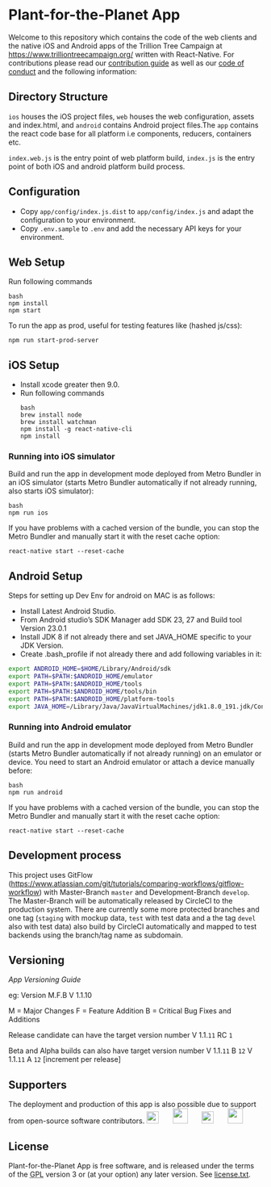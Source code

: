 # Plant-for-the-Planet App

Welcome to this repository which contains the code of the web clients and the native iOS and Android apps of the Trillion Tree Campaign at https://www.trilliontreecampaign.org/ written with React-Native. For contributions please read our [contribution guide](https://github.com/Plant-for-the-Planet-org/treecounter-app/blob/develop/CONTRIBUTING.md) as well as our [code of conduct](https://github.com/Plant-for-the-Planet-org/treecounter-app/blob/develop/CODE_OF_CONDUCT.md) and the following information:

## Directory Structure

`ios` houses the iOS project files, `web` houses the web configuration, assets and index.html, and `android` contains Android project files.The `app` contains the react code base for all platform i.e components, reducers, containers etc.

`index.web.js` is the entry point of web platform build, `index.js` is the entry point of both iOS and android platform build process.

## Configuration

* Copy `app/config/index.js.dist` to `app/config/index.js` and adapt the configuration to your environment.
* Copy `.env.sample` to `.env` and add the necessary API keys for your environment.

## Web Setup

Run following commands

```
bash
npm install
npm start
```

To run the app as prod, useful for testing features like (hashed js/css):

  ```
  npm run start-prod-server
  ```


## iOS Setup

* Install xcode greater then 9.0.
* Run following commands
  ```
  bash
  brew install node
  brew install watchman
  npm install -g react-native-cli
  npm install
  ```


### Running into iOS simulator

Build and run the app in development mode deployed from Metro Bundler in an iOS simulator (starts Metro Bundler automatically if not already running, also starts iOS simulator):

```
bash
npm run ios
```

If you have problems with a cached version of the bundle, you can stop the Metro Bundler and manually start it with the reset cache option:

```
react-native start --reset-cache
```

## Android Setup

Steps for setting up Dev Env for android on MAC is as follows:

* Install Latest Android Studio.
* From Android studio’s SDK Manager add SDK 23, 27 and Build tool Version 23.0.1
* Install JDK 8 if not already there and set JAVA_HOME specific to your JDK Version.
* Create .bash_profile if not already there and add following variables in it:

```bash
export ANDROID_HOME=$HOME/Library/Android/sdk
export PATH=$PATH:$ANDROID_HOME/emulator
export PATH=$PATH:$ANDROID_HOME/tools
export PATH=$PATH:$ANDROID_HOME/tools/bin
export PATH=$PATH:$ANDROID_HOME/platform-tools
export JAVA_HOME=/Library/Java/JavaVirtualMachines/jdk1.8.0_191.jdk/Contents/Home
```

### Running into Android emulator

Build and run the app in development mode deployed from Metro Bundler (starts Metro Bundler automatically if not already running) on an emulator or device. You need to start an Android emulator or attach a device manually before:

```
bash
npm run android
```

If you have problems with a cached version of the bundle, you can stop the Metro Bundler and manually start it with the reset cache option:

```
react-native start --reset-cache
```

## Development process

This project uses GitFlow (https://www.atlassian.com/git/tutorials/comparing-workflows/gitflow-workflow) with Master-Branch `master` and Development-Branch `develop`. The Master-Branch will be automatically released by CircleCI to the production system. There are currently some more protected branches and one tag (`staging` with mockup data, `test` with test data and a the tag `devel` also with test data) also build by CircleCI automatically and mapped to test backends using the branch/tag name as subdomain.

## Versioning

*App Versioning Guide*

eg: Version M.F.B
V 1.1.10

M = Major Changes
F = Feature Addition
B = Critical Bug Fixes and Additions

Release candidate can have the target version number
V 1.1.`11` RC `1`

Beta and Alpha builds can also have target version number
V 1.1.`11` B `12`
V 1.1.`11` A `12` [increment per release]


## Supporters
The deployment and production of this app is also possible due to support from open-source software contributors.
<a href="https://www.browserstack.com">
<img src="https://encrypted-tbn0.gstatic.com/images?q=tbn%3AANd9GcTPH0TU07S98aX7O5PbjVtOwLz5Q-8IAnaRWn6tv_qkxKaAedd9" height="24"></a>&nbsp;&nbsp;&nbsp;&nbsp;&nbsp;&nbsp;
<a href="https://www.elastic.co">
<img src="https://encrypted-tbn0.gstatic.com/images?q=tbn%3AANd9GcTG4fX8xAc2tJIbk7hb5tMPNNPVEbAfCmQKJO7S4xY6au-1fdrj" height="30"></a>&nbsp;&nbsp;&nbsp;&nbsp;&nbsp;&nbsp;
<a href="https://www.bugsnag.com">
<img src="https://global-uploads.webflow.com/5c741219fd0819540590e785/5c741219fd0819856890e790_asset%2039.svg" height="24"></a>&nbsp;&nbsp;&nbsp;&nbsp;&nbsp;&nbsp;
<a href="https://lingohub.com">
<img src="https://encrypted-tbn0.gstatic.com/images?q=tbn%3AANd9GcQqJ0vVrXzxzszvleoGhXuxpMFlGueY5UfBEP-HPtTVTH2j29hv" height="30"></a>

## License

Plant-for-the-Planet App is free software, and is released under the terms of the <abbr title="GNU General Public License">GPL</abbr> version 3 or (at your option) any later version. See <a href="license.txt">license.txt</a>.</p>
